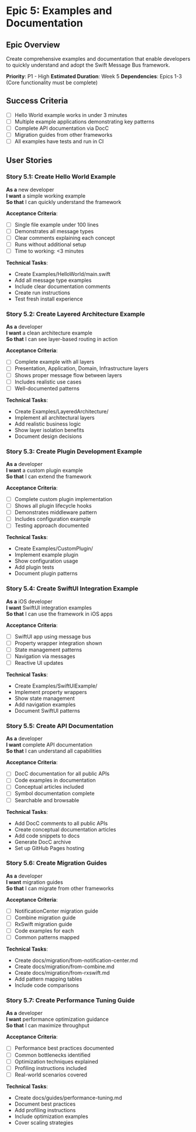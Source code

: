 # Epic 5: Examples and Documentation

## Epic Overview
Create comprehensive examples and documentation that enable developers to quickly understand and adopt the Swift Message Bus framework.

**Priority**: P1 - High
**Estimated Duration**: Week 5
**Dependencies**: Epics 1-3 (Core functionality must be complete)

## Success Criteria
- [ ] Hello World example works in under 3 minutes
- [ ] Multiple example applications demonstrating key patterns
- [ ] Complete API documentation via DocC
- [ ] Migration guides from other frameworks
- [ ] All examples have tests and run in CI

## User Stories

### Story 5.1: Create Hello World Example
**As a** new developer  
**I want** a simple working example  
**So that** I can quickly understand the framework

**Acceptance Criteria**:
- [ ] Single file example under 100 lines
- [ ] Demonstrates all message types
- [ ] Clear comments explaining each concept
- [ ] Runs without additional setup
- [ ] Time to working: <3 minutes

**Technical Tasks**:
- Create Examples/HelloWorld/main.swift
- Add all message type examples
- Include clear documentation comments
- Create run instructions
- Test fresh install experience

### Story 5.2: Create Layered Architecture Example
**As a** developer  
**I want** a clean architecture example  
**So that** I can see layer-based routing in action

**Acceptance Criteria**:
- [ ] Complete example with all layers
- [ ] Presentation, Application, Domain, Infrastructure layers
- [ ] Shows proper message flow between layers
- [ ] Includes realistic use cases
- [ ] Well-documented patterns

**Technical Tasks**:
- Create Examples/LayeredArchitecture/
- Implement all architectural layers
- Add realistic business logic
- Show layer isolation benefits
- Document design decisions

### Story 5.3: Create Plugin Development Example
**As a** developer  
**I want** a custom plugin example  
**So that** I can extend the framework

**Acceptance Criteria**:
- [ ] Complete custom plugin implementation
- [ ] Shows all plugin lifecycle hooks
- [ ] Demonstrates middleware pattern
- [ ] Includes configuration example
- [ ] Testing approach documented

**Technical Tasks**:
- Create Examples/CustomPlugin/
- Implement example plugin
- Show configuration usage
- Add plugin tests
- Document plugin patterns

### Story 5.4: Create SwiftUI Integration Example
**As a** iOS developer  
**I want** SwiftUI integration examples  
**So that** I can use the framework in iOS apps

**Acceptance Criteria**:
- [ ] SwiftUI app using message bus
- [ ] Property wrapper integration shown
- [ ] State management patterns
- [ ] Navigation via messages
- [ ] Reactive UI updates

**Technical Tasks**:
- Create Examples/SwiftUIExample/
- Implement property wrappers
- Show state management
- Add navigation examples
- Document SwiftUI patterns

### Story 5.5: Create API Documentation
**As a** developer  
**I want** complete API documentation  
**So that** I can understand all capabilities

**Acceptance Criteria**:
- [ ] DocC documentation for all public APIs
- [ ] Code examples in documentation
- [ ] Conceptual articles included
- [ ] Symbol documentation complete
- [ ] Searchable and browsable

**Technical Tasks**:
- Add DocC comments to all public APIs
- Create conceptual documentation articles
- Add code snippets to docs
- Generate DocC archive
- Set up GitHub Pages hosting

### Story 5.6: Create Migration Guides
**As a** developer  
**I want** migration guides  
**So that** I can migrate from other frameworks

**Acceptance Criteria**:
- [ ] NotificationCenter migration guide
- [ ] Combine migration guide
- [ ] RxSwift migration guide
- [ ] Code examples for each
- [ ] Common patterns mapped

**Technical Tasks**:
- Create docs/migration/from-notification-center.md
- Create docs/migration/from-combine.md
- Create docs/migration/from-rxswift.md
- Add pattern mapping tables
- Include code comparisons

### Story 5.7: Create Performance Tuning Guide
**As a** developer  
**I want** performance optimization guidance  
**So that** I can maximize throughput

**Acceptance Criteria**:
- [ ] Performance best practices documented
- [ ] Common bottlenecks identified
- [ ] Optimization techniques explained
- [ ] Profiling instructions included
- [ ] Real-world scenarios covered

**Technical Tasks**:
- Create docs/guides/performance-tuning.md
- Document best practices
- Add profiling instructions
- Include optimization examples
- Cover scaling strategies